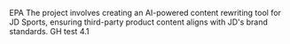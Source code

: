 EPA
The project involves creating an AI-powered content rewriting tool for JD Sports, ensuring third-party product content aligns with JD's brand standards.
GH test 4.1
